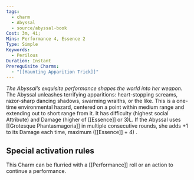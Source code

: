 ```yaml
---
tags:
  - charm
  - Abyssal
  - source/abyssal-book
Cost: 3m, 4i; 
Mins: Performance 4, Essence 2
Type: Simple
Keywords:
  - Perilous
Duration: Instant
Prerequisite Charms:
  - "[[Haunting Apparition Trick]]"
---
```

*The Abyssal’s exquisite performance shapes the world into her weapon.*
The Abyssal unleashes terrifying apparitions: heart-stopping screams, razor-sharp dancing shadows, swarming wraiths, or the like. This is a one-time environmental hazard, centered on a point within medium range and extending out to short range from it. It has difficulty (highest social Attribute) and Damage (higher of [[Essence]] or 3)L.
If the Abyssal uses [[Grotesque Phantasmagoria]] in multiple consecutive rounds, she adds +1 to its Damage each time, maximum ([[Essence]] + 4) .
## Special activation rules
This Charm can be flurried with a [[Performance]] roll or an action to continue a performance.